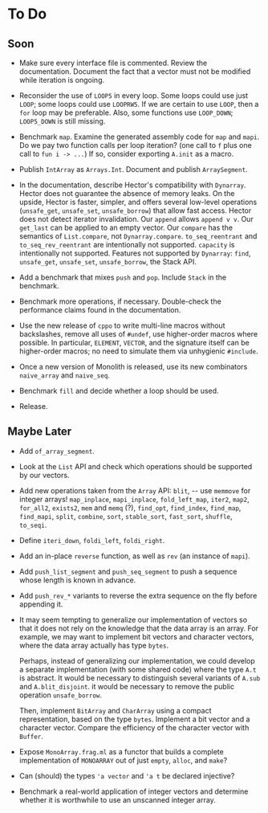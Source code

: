 # To Do

## Soon

* Make sure every interface file is commented. Review the documentation.
  Document the fact that a vector must not be modified while iteration is
  ongoing.

* Reconsider the use of `LOOP5` in every loop.
  Some loops could use just `LOOP`; some loops could use `LOOPRW5`.
  If we are certain to use `LOOP`, then a `for` loop may be preferable.
  Also, some functions use `LOOP_DOWN`; `LOOP5_DOWN` is still missing.

* Benchmark `map`.
  Examine the generated assembly code for `map` and `mapi`.
  Do we pay two function calls per loop iteration?
    (one call to `f` plus one call to `fun i -> ...`)
  If so, consider exporting `A.init` as a macro.

* Publish `IntArray` as `Arrays.Int`.
  Document and publish `ArraySegment`.

* In the documentation, describe Hector's compatibility with `Dynarray`.
  Hector does not guarantee the absence of memory leaks.
  On the upside, Hector is faster, simpler,
  and offers several low-level operations (`unsafe_get`, `unsafe_set`, `unsafe_borrow`)
  that allow fast access.
  Hector does not detect iterator invalidation.
  Our `append` allows `append v v`.
  Our `get_last` can be applied to an empty vector.
  Our `compare` has the semantics of `List.compare`,
  not `Dynarray.compare`.
  `to_seq_reentrant` and `to_seq_rev_reentrant`
  are intentionally not supported.
  `capacity` is intentionally not supported.
  Features not supported by `Dynarray`:
  `find`, `unsafe_get`, `unsafe_set`, `unsafe_borrow`, the Stack API.

* Add a benchmark that mixes `push` and `pop`.
  Include `Stack` in the benchmark.

* Benchmark more operations, if necessary.
  Double-check the performance claims
  found in the documentation.

* Use the new release of `cppo`
  to write multi-line macros without backslashes,
  remove all uses of `#undef`,
  use higher-order macros where possible.
  In particular, `ELEMENT`, `VECTOR`, and the signature itself
  can be higher-order macros;
  no need to simulate them via unhygienic `#include`.

* Once a new version of Monolith is released,
  use its new combinators `naive_array` and `naive_seq`.

* Benchmark `fill` and decide whether a loop should be used.

* Release.

## Maybe Later

* Add `of_array_segment`.

* Look at the `List` API and
  check which operations should be supported by our vectors.

* Add new operations taken from the `Array` API:
  `blit`, -- use `memmove` for integer arrays!
  `map_inplace`,
  `mapi_inplace`,
  `fold_left_map`,
  `iter2`,
  `map2`,
  `for_all2`,
  `exists2`,
  `mem` and `memq` (?),
  `find_opt`,
  `find_index`,
  `find_map`,
  `find_mapi`,
  `split`,
  `combine`,
  `sort`,
  `stable_sort`,
  `fast_sort`,
  `shuffle`,
  `to_seqi`.

* Define `iteri_down`, `foldi_left`, `foldi_right`.

* Add an in-place `reverse` function,
  as well as `rev` (an instance of `mapi`).

* Add `push_list_segment` and `push_seq_segment`
  to push a sequence whose length is known in advance.

* Add `push_rev_*` variants to reverse the extra sequence
  on the fly before appending it.

* It may seem tempting to generalize our implementation of vectors so that it
  does not rely on the knowledge that the data array is an array. For example,
  we may want to implement bit vectors and character vectors, where the data
  array actually has type `bytes`.

  Perhaps, instead of generalizing our implementation, we could develop a
  separate implementation (with some shared code) where the type `A.t` is
  abstract. It would be necessary to distinguish several variants of `A.sub`
  and `A.blit_disjoint`. it would be necessary to remove the public operation
  `unsafe_borrow`.

  Then, implement `BitArray` and `CharArray` using a compact representation,
  based on the type `bytes`. Implement a bit vector and a character vector.
  Compare the efficiency of the character vector with `Buffer`.

* Expose `MonoArray.frag.ml` as a functor that builds a complete
  implementation of `MONOARRAY` out of just `empty`, `alloc`, and
  `make`?

* Can (should) the types `'a vector` and `'a t` be declared injective?

* Benchmark a real-world application of integer vectors and determine
  whether it is worthwhile to use an unscanned integer array.
